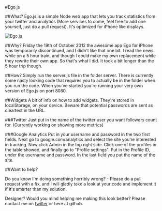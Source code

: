 #Ego.js

##What?
Ego.js is a simple Node web app that lets you track statistics from your twitter and analytics (More services to come, feel free to add one yourself, just do a pull request). It's optimized for iPhone like displays.

![Ego.js](https://dl.dropbox.com/u/29198/ego.js.png "Screenshot of Ego.js")

##Why?
Friday the 19th of October 2012 the awesome app Ego for iPhone was temporarily discontinued, and I didn't like that one bit. I read the news while on a 5 hour train, and though I could make my own replacement while they rewrite their own app. So that's what I did. It took a bit longer than the 5 hour trip though.

##How?
Simply run the server.js file in the folder server. There is currently some nasty looking code that requires you to actually be in the folder when you run the code. When you've started you're running your very own version of Ego.js on port 8080.

##Widgets
A bit of info on how to add widgets. They're stored in localStorage, on your device. Beware that potential passwords are sent as cleartext in the URL.

###Twitter
Just put in the name of the twitter user you want followers count for. (Currently working on showing more metrics)

###Google Analytics
Put in your username and password in the two first fields. Next go to google.com/analytics and select the site you're interested in tracking. Now click Admin in the top right side. Click one of the profiles in the table showed, and finally go to "Profile settings".
Put in the Profile ID, under the username and password. In the last field you put the name of the site.

##Want to help?

Do you know I'm doing something horribly wrong? - Please do a pull request with a fix, and I will gladly take a look at your code and implement it if it's smarter than my solution.

Designer? Would you mind helping me making this look better? Please contact me on [twitter](https://twitter.com/stkhlm) or here at github.